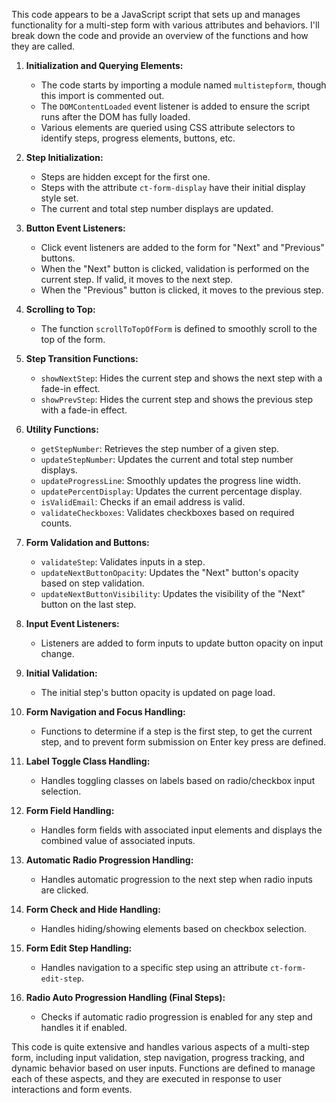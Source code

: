 This code appears to be a JavaScript script that sets up and manages functionality for a multi-step form with various attributes and behaviors. I'll break down the code and provide an overview of the functions and how they are called.

1. **Initialization and Querying Elements:**
   - The code starts by importing a module named `multistepform`, though this import is commented out.
   - The `DOMContentLoaded` event listener is added to ensure the script runs after the DOM has fully loaded.
   - Various elements are queried using CSS attribute selectors to identify steps, progress elements, buttons, etc.

2. **Step Initialization:**
   - Steps are hidden except for the first one.
   - Steps with the attribute `ct-form-display` have their initial display style set.
   - The current and total step number displays are updated.

3. **Button Event Listeners:**
   - Click event listeners are added to the form for "Next" and "Previous" buttons.
   - When the "Next" button is clicked, validation is performed on the current step. If valid, it moves to the next step.
   - When the "Previous" button is clicked, it moves to the previous step.

4. **Scrolling to Top:**
   - The function `scrollToTopOfForm` is defined to smoothly scroll to the top of the form.

5. **Step Transition Functions:**
   - `showNextStep`: Hides the current step and shows the next step with a fade-in effect.
   - `showPrevStep`: Hides the current step and shows the previous step with a fade-in effect.

6. **Utility Functions:**
   - `getStepNumber`: Retrieves the step number of a given step.
   - `updateStepNumber`: Updates the current and total step number displays.
   - `updateProgressLine`: Smoothly updates the progress line width.
   - `updatePercentDisplay`: Updates the current percentage display.
   - `isValidEmail`: Checks if an email address is valid.
   - `validateCheckboxes`: Validates checkboxes based on required counts.

7. **Form Validation and Buttons:**
   - `validateStep`: Validates inputs in a step.
   - `updateNextButtonOpacity`: Updates the "Next" button's opacity based on step validation.
   - `updateNextButtonVisibility`: Updates the visibility of the "Next" button on the last step.

8. **Input Event Listeners:**
   - Listeners are added to form inputs to update button opacity on input change.

9. **Initial Validation:**
   - The initial step's button opacity is updated on page load.

10. **Form Navigation and Focus Handling:**
    - Functions to determine if a step is the first step, to get the current step, and to prevent form submission on Enter key press are defined.

11. **Label Toggle Class Handling:**
    - Handles toggling classes on labels based on radio/checkbox input selection.

12. **Form Field Handling:**
    - Handles form fields with associated input elements and displays the combined value of associated inputs.

13. **Automatic Radio Progression Handling:**
    - Handles automatic progression to the next step when radio inputs are clicked.

14. **Form Check and Hide Handling:**
    - Handles hiding/showing elements based on checkbox selection.

15. **Form Edit Step Handling:**
    - Handles navigation to a specific step using an attribute `ct-form-edit-step`.

16. **Radio Auto Progression Handling (Final Steps):**
    - Checks if automatic radio progression is enabled for any step and handles it if enabled.

This code is quite extensive and handles various aspects of a multi-step form, including input validation, step navigation, progress tracking, and dynamic behavior based on user inputs. Functions are defined to manage each of these aspects, and they are executed in response to user interactions and form events.
